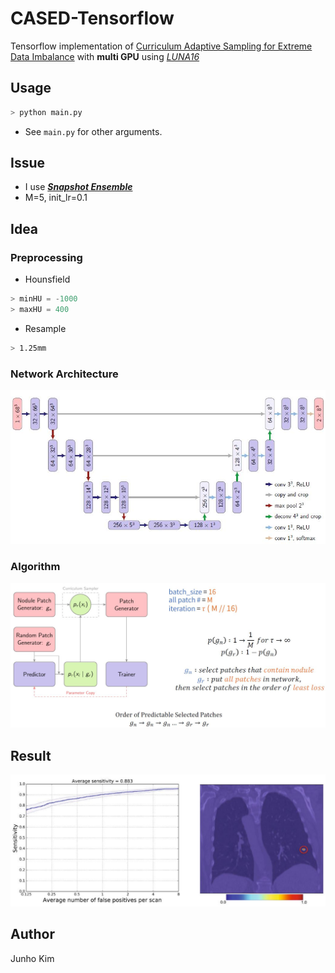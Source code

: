 # CASED-Tensorflow
Tensorflow implementation of [Curriculum Adaptive Sampling for Extreme Data Imbalance](https://www.researchgate.net/publication/319461093_CASED_Curriculum_Adaptive_Sampling_for_Extreme_Data_Imbalance) with **multi GPU** using [*LUNA16*](https://luna16.grand-challenge.org/)

## Usage
```python
> python main.py
```
* See `main.py` for other arguments.

## Issue
* I use ***[Snapshot Ensemble](https://arxiv.org/pdf/1704.00109.pdf)***
* M=5, init_lr=0.1

## Idea
### Preprocessing
* Hounsfield
```python
> minHU = -1000
> maxHU = 400
```

* Resample
```bash
> 1.25mm
```

### Network Architecture
![network](./assests/network.JPG)

### Algorithm
![framework](./assests/framework.JPG)

## Result
![result2](./assests/result2.JPG)


## Author
Junho Kim
